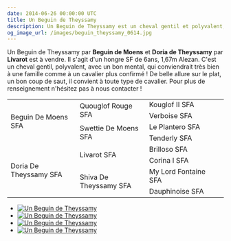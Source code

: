 ```yaml
---
date: 2014-06-26 00:00:00 UTC
title: Un Beguin de Theyssamy
description: Un Beguin de Theyssamy est un cheval gentil et polyvalent, convenant aussi bien à une famille qu'à un cavalier plus confirmé.
og_image_url: /images/beguin_theyssamy_0614.jpg
---
```


Un Beguin de Theyssamy par **Beguin de Moens** et **Doria de Theyssamy** par **Livarot** est à vendre. Il s'agit d'un hongre SF de 6ans, 1,67m Alezan. C'est un cheval gentil, polyvalent, avec un bon mental, qui conviendrait très bien à une famille comme à un cavalier plus confirmé ! De belle allure sur le plat, un bon coup de saut, il convient à toute type de cavalier. Pour plus de renseignement n'hésitez pas à nous contacter !

<table class="genealogie">
	<tr>
		<td rowspan="4" class="c-cell">Beguin De Moens SFA</td>
		<td rowspan="2" class="c-cell">Quouglof Rouge SFA</td>
		<td class="c-cell">Kouglof II SFA</td>
	</tr>
	<tr>
		<td class="c-cell">Verboise SFA</td>
		<td></td>
		<td></td>
	</tr>
	<tr>
		<td rowspan="2" class="c-cell">Swettie De Moens SFA</td>
		<td class="c-cell">Le Plantero SFA</td>
		<td></td>
	</tr>
	<tr>
		<td class="c-cell">Tenderly SFA</td>
		<td></td>
		<td></td>
	</tr>
	<tr>
		<td rowspan="4" class="c-cell">Doria De Theyssamy SFA</td>
		<td rowspan="2" class="c-cell">Livarot SFA</td>
		<td class="c-cell">Brilloso SFA</td>
	</tr>
	<tr>
		<td class="c-cell">Corina I SFA</td>
		<td></td>
		<td></td>
	</tr>
	<tr>
		<td rowspan="2" class="c-cell">Shiva De Theyssamy SFA</td>
		<td class="c-cell">My Lord Fontaine SFA</td>
		<td></td>
	</tr>
	<tr>
		<td class="c-cell">Dauphinoise SFA</td>
		<td></td>
		<td></td>
	</tr>
</table>

<div class="gallery" style="display:block;">
	<ul class="rig columns-4">
		<li><a href="/images/beguin_theyssamy_0614_1.jpg" title="Un Beguin de Theyssamy"><img src="{{ site.baseurl }}/images/beguin_theyssamy_0614_1_link_pv.jpg" alt='Un Beguin de Theyssamy' /></a></li>
		<li><a href="/images/beguin_theyssamy_0614_2.jpg" title="Un Beguin de Theyssamy"><img src="{{ site.baseurl }}/images/beguin_theyssamy_0614_2_link_pv.jpg" alt='Un Beguin de Theyssamy' /></a></li>
		<li><a href="/images/beguin_theyssamy_0614_3.jpg" title="Un Beguin de Theyssamy"><img src="{{ site.baseurl }}/images/beguin_theyssamy_0614_3_link_pv.jpg" alt='Un Beguin de Theyssamy' /></a></li>
		<li><a href="/images/beguin_theyssamy_0614_4.jpg" title="Un Beguin de Theyssamy"><img src="{{ site.baseurl }}/images/beguin_theyssamy_0614_4_link_pv.jpg" alt='Un Beguin de Theyssamy' /></a></li>
	</ul>
</div>
